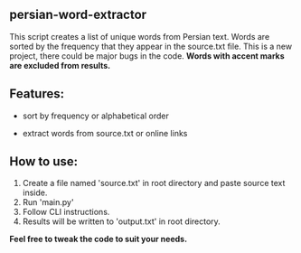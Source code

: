 ## persian-word-extractor
This script creates a list of unique words from Persian text. Words are sorted by the frequency that they appear in the source.txt file. This is a new project, there could be major bugs in the code.
**Words with accent marks are excluded from results.**

## Features:
* sort by frequency or alphabetical order

* extract words from source.txt or online links

## How to use:
1. Create a file named 'source.txt' in root directory and paste source text inside.
2. Run 'main.py'
4. Follow CLI instructions.
5. Results will be written to 'output.txt' in root directory.

**Feel free to tweak the code to suit your needs.**
